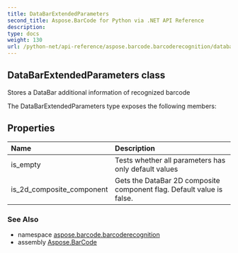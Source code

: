 ```yaml
---
title: DataBarExtendedParameters
second_title: Aspose.BarCode for Python via .NET API Reference
description: 
type: docs
weight: 130
url: /python-net/api-reference/aspose.barcode.barcoderecognition/databarextendedparameters/
---
```


## DataBarExtendedParameters class

Stores a DataBar additional information of recognized barcode

The DataBarExtendedParameters type exposes the following members:
## Properties
| Name | Description |
| :- | :- |
|is_empty|Tests whether all parameters has only default values|
|is_2d_composite_component|Gets the DataBar 2D composite component flag. Default value is false.|

### See Also

* namespace [aspose.barcode.barcoderecognition](/barcode/python-net/api-reference/aspose.barcode.barcoderecognition/)
* assembly [Aspose.BarCode](/barcode/python-net/api-reference/)

